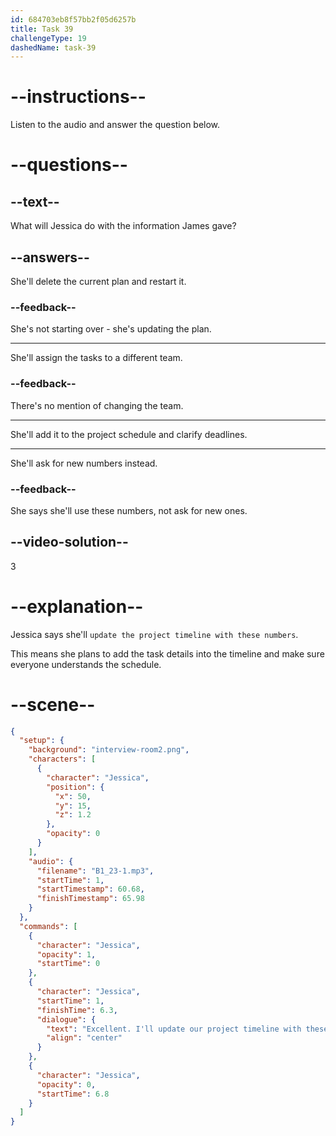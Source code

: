 ```yaml
---
id: 684703eb8f57bb2f05d6257b
title: Task 39
challengeType: 19
dashedName: task-39
---
```


<!-- (audio) Jessica: Excellent. I'll update our project timeline with these numbers and make sure everyone's clear about the order and deadlines. -->

# --instructions--

Listen to the audio and answer the question below.

# --questions--

## --text--

What will Jessica do with the information James gave?

## --answers--

She'll delete the current plan and restart it.

### --feedback--

She's not starting over - she's updating the plan.

---

She'll assign the tasks to a different team.

### --feedback--

There's no mention of changing the team.

---

She'll add it to the project schedule and clarify deadlines.

---

She'll ask for new numbers instead.

### --feedback--

She says she'll use these numbers, not ask for new ones.

## --video-solution--

3

# --explanation--

Jessica says she'll `update the project timeline with these numbers`.

This means she plans to add the task details into the timeline and make sure everyone understands the schedule.

# --scene--

```json
{
  "setup": {
    "background": "interview-room2.png",
    "characters": [
      {
        "character": "Jessica",
        "position": {
          "x": 50,
          "y": 15,
          "z": 1.2
        },
        "opacity": 0
      }
    ],
    "audio": {
      "filename": "B1_23-1.mp3",
      "startTime": 1,
      "startTimestamp": 60.68,
      "finishTimestamp": 65.98
    }
  },
  "commands": [
    {
      "character": "Jessica",
      "opacity": 1,
      "startTime": 0
    },
    {
      "character": "Jessica",
      "startTime": 1,
      "finishTime": 6.3,
      "dialogue": {
        "text": "Excellent. I'll update our project timeline with these numbers and make sure everyone's clear about the order and deadlines.",
        "align": "center"
      }
    },
    {
      "character": "Jessica",
      "opacity": 0,
      "startTime": 6.8
    }
  ]
}
```
